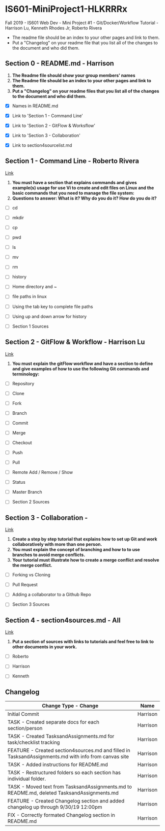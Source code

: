 # IS601-MiniProject1-HLKRRRx
Fall 2019 - IS601 Web Dev - Mini Project #1 - Git/Docker/Workflow Tutorial - Harrison Lu, Kenneth Rhodes Jr, Roberto Rivera

- The readme file should be an index to your other pages and link to them.
- Put a "Changelog" on your readme file that you list all of the changes to the document and who did them.



## Section 0 - README.md - Harrison
1. **The Readme file should show your group members' names**
2. **The Readme file should be an index to your other pages and link to them.**
3. **Put a "Changelog" on your readme files that you list all of the changes to the document and who did them.**

- [x] Names in README.md
- [x] Link to 'Section 1 - Command Line'
- [x] Link to 'Section 2 - GitFlow & Worksflow'
- [x] Link to 'Section 3 - Collaboration'
- [x] Link to section4sourcelist.md


## Section 1 - Command Line - Roberto Rivera
[Link]('Section%201%20-%20Command%20Line'/section1commands.md)
1. **You must have a section that explains commands and gives example(s) usage for use Vi to create and edit files on Linux and the basic commands that you need to manage the file system:**
2. **Questions to answer: What is it? Why do you do it? How do you do it?**

- [ ] cd
- [ ] mkdir
- [ ] cp
- [ ] pwd
- [ ] ls
- [ ] mv
- [ ] rm
- [ ] history
- [ ] Home directory and ~
- [ ] file paths in linux
- [ ] Using the tab key to complete file paths
- [ ] Using up and down arrow for history
- [ ] Section 1 Sources



## Section 2 - GitFlow & Workflow - Harrison Lu
[Link]('Section%202%20-%20GitFlow%20&%20Workflow'/section2gitflow.md)
1. **You must explain the gitFlow workflow and have a section to define and give examples of how to use the following Git commands and terminology:**

- [ ] Repository
- [ ] Clone
- [ ] Fork
- [ ] Branch
- [ ] Commit
- [ ] Merge
- [ ] Checkout
- [ ] Push
- [ ] Pull
- [ ] Remote Add / Remove / Show
- [ ] Status
- [ ] Master Branch
- [ ] Section 2 Sources



## Section 3 - Collaboration -
[Link]('Section%203%20-%20Collaboration'/section3collaboration.md)
1. **Create a step by step tutorial that explains how to set up Git and work collaboratively with more than one person.**
2. **You must explain the concept of branching and how to to use branches to avoid merge conflicts.**
3. **Your tutorial must illustrate how to create a merge conflict and resolve the merge conflict.**

- [ ] Forking vs Cloning
- [ ] Pull Request
- [ ] Adding a collaborator to a Github Repo
- [ ] Section 3 Sources



## Section 4 - section4sources.md - All
[Link](section4sources.md)
1. **Put a section of sources with links to tutorials and feel free to link to other documents in your work.**

- [ ] Roberto
- [ ] Harrison
- [ ] Kenneth



## Changelog
Change Type - Change | Name
-------------------- | -------------
Initial Commit | Harrison
TASK - Created separate docs for each section/person | Harrison
TASK - Created TasksandAssignments.md for task/checklist tracking | Harrison
FEATURE - Created section4sources.md and filled in TasksandAssignments.md with info from canvas site | Harrison
TASK - Added instructions for README.md | Harrison
TASK - Restructured folders so each section has individual folder. | Harrison
TASK - Moved text from TasksandAssignments.md to README.md, deleted TasksandAssignments.md | Harrison
FEATURE - Created Changelog section and added changelog up through 9/30/19 12:00pm | Harrison
FIX - Correctly formated Changelog section in README.md | Harrison


